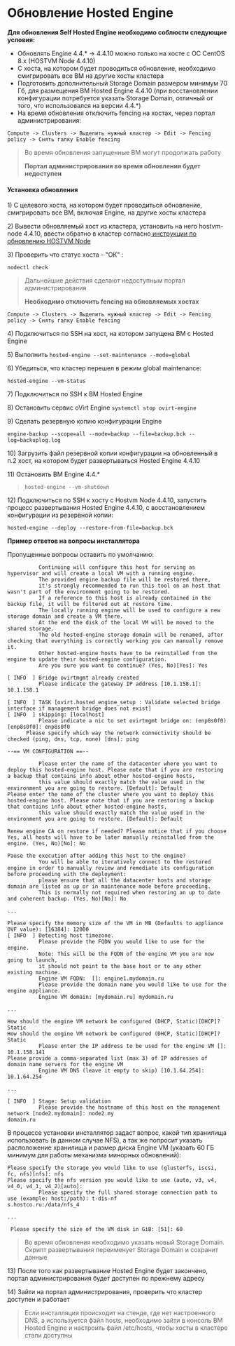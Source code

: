 # Обновление Hosted Engine



**Для обновления Self Hosted Engine необходимо соблюсти следующие условия:**

* Обновлять Engine 4.4.\* -> 4.4.10 можно только на хосте с ОС CentOS 8.x (HOSTVM Node 4.4.10)
* С хоста, на котором будет проводиться обновление, необходимо смигрировать  все ВМ на другие хосты кластера&#x20;
* Подготовить дополнительный Storage Domain размером минимум 70 Гб, для размещения ВМ Hosted Engine 4.4.10 (при восстановлении конфигурации потребуется указать Storage Domain, отличный от того, что использовался на версии 4.4.\*)
* На время обновления отключить fencing на хостах, через портал администрирования:

`Compute -> Clusters -> Выделить нужный кластер -> Edit -> Fencing policy -> Снять галку Enable fencing`

> Во время обновления запущенные ВМ могут продолжать работу
>
> **Портал администрирования во время обновления будет недоступен**

#### Установка обновления

1\) С целевого хоста, на котором будет проводиться обновление, смигрировать все ВМ, включая Engine, на другие хосты кластера

2\) Вывести обновляемый хост из кластера, установить на него hostvm-node 4.4.10, ввести обратно в кластер согласно[ инструкции по обновлению HOSTVM Node](../obnovlenie-na-versiyu-4.4/obnovlenie-hostvm-node.md)

3\) Проверить что статус хоста - "ОК" :

`nodectl check`

> Дальнейшие действия сделают недоступным портал администрирования
>
> **Необходимо отключить fencing на обновляемых хостах**

`Compute -> Clusters -> Выделить нужный кластер -> Edit -> Fencing policy -> Снять галку Enable fencing`

4\) Подключиться по SSH на хост, на котором запущена ВМ с Hosted Engine

5\) Выполнить `hosted-engine --set-maintenance --mode=global`

6\) Убедиться, что кластер перешел в режим global maintenance:

`hosted-engine --vm-status`

7\) Подключиться по SSH к ВМ Hosted Engine

8\) Остановить сервис oVirt Engine `systemctl stop ovirt-engine`

9\) Сделать резервную копию конфигурации Engine

`engine-backup --scope=all --mode=backup --file=backup.bck --log=backuplog.log`

10\) Загрузить файл резервной копии конфигурации на обновленный в п.2 хост, на котором будет развертываться Hosted Engine 4.4.10

11\) Остановить ВМ Engine 4.4.\*

> `hosted-engine --vm-shutdown`

12\) Подключиться по SSH к хосту с Hostvm Node 4.4.10, запустить процесс развертывания Hosted Engine 4.4.10, с восстановлением конфигурации из резервной копии:

`hosted-engine --deploy --restore-from-file=backup.bck`

**Пример ответов на вопросы инсталлятора**

Пропущенные вопросы оставить по умолчанию:

```
          Continuing will configure this host for serving as hypervisor and will create a local VM with a running engine.
          The provided engine backup file will be restored there,
          it's strongly recommended to run this tool on an host that wasn't part of the environment going to be restored.
          If a reference to this host is already contained in the backup file, it will be filtered out at restore time.
          The locally running engine will be used to configure a new storage domain and create a VM there.
          At the end the disk of the local VM will be moved to the shared storage.
          The old hosted-engine storage domain will be renamed, after checking that everything is correctly working you can manually remove it.
          Other hosted-engine hosts have to be reinstalled from the engine to update their hosted-engine configuration.
          Are you sure you want to continue? (Yes, No)[Yes]: Yes
```

```
[ INFO  ] Bridge ovirtmgmt already created
          Please indicate the gateway IP address [10.1.158.1]: 10.1.158.1
```

```
[ INFO  ] TASK [ovirt.hosted_engine_setup : Validate selected bridge interface if management bridge does not exist]
[ INFO  ] skipping: [localhost]
          Please indicate a nic to set ovirtmgmt bridge on: (enp8s0f0) [enp8s0f0]: enp8s0f0
      Please specify which way the network connectivity should be checked (ping, dns, tcp, none) [dns]: ping
```

```
--== VM CONFIGURATION ==--

          Please enter the name of the datacenter where you want to deploy this hosted-engine host. Please note that if you are restoring a backup that contains info about other hosted-engine hosts,
          this value should exactly match the value used in the environment you are going to restore. [Default]: Default
Please enter the name of the cluster where you want to deploy this hosted-engine host. Please note that if you are restoring a backup that contains info about other hosted-engine hosts,
          this value should exactly match the value used in the environment you are going to restore. [Default]: Default

Renew engine CA on restore if needed? Please notice that if you choose Yes, all hosts will have to be later manually reinstalled from the engine. (Yes, No)[No]: No

Pause the execution after adding this host to the engine?
          You will be able to iteratively connect to the restored engine in order to manually review and remediate its configuration before proceeding with the deployment:
          please ensure that all the datacenter hosts and storage domain are listed as up or in maintenance mode before proceeding.
          This is normally not required when restoring an up to date and coherent backup. (Yes, No)[No]: No

...

Please specify the memory size of the VM in MB (Defaults to appliance OVF value): [16384]: 12000
[ INFO  ] Detecting host timezone.
          Please provide the FQDN you would like to use for the engine.
          Note: This will be the FQDN of the engine VM you are now going to launch,
          it should not point to the base host or to any other existing machine.
          Engine VM FQDN:  []: engine1.mydomain.ru
          Please provide the domain name you would like to use for the engine appliance.
          Engine VM domain: [mydomain.ru] mydomain.ru

...

How should the engine VM network be configured (DHCP, Static)[DHCP]? Static
How should the engine VM network be configured (DHCP, Static)[DHCP]? Static
          Please enter the IP address to be used for the engine VM []: 10.1.158.141
Please provide a comma-separated list (max 3) of IP addresses of domain name servers for the engine VM
          Engine VM DNS (leave it empty to skip) [10.1.64.254]: 10.1.64.254

...

[ INFO  ] Stage: Setup validation
          Please provide the hostname of this host on the management network [node2.mydomain]: node2.my
domain.ru
```

В процессе установки инсталлятор задаст вопрос, какой тип хранилища использовать (в данном случае NFS), а так же попросит указать расположение хранилища и размер диска Engine VM (указать 60 ГБ минимум для работы механизма минорных обновлений):

```
Please specify the storage you would like to use (glusterfs, iscsi, fc, nfs)[nfs]: nfs
Please specify the nfs version you would like to use (auto, v3, v4, v4_0, v4_1, v4_2)[auto]: 
          Please specify the full shared storage connection path to use (example: host:/path): t-dis-nf
s.hostco.ru:/data/nfs_4

...

 Please specify the size of the VM disk in GiB: [51]: 60
```

> Во время обновления необходимо указать новый Storage Domain. Скрипт развертывания переименует Storage Domain и сохранит данные

13\) После того как развертывание Hosted Engine будет закончено, портал администрирования будет доступен по прежнему адресу

14\) Зайти на портал администрирования, проверить что кластер доступен и работает

> Если инсталляция происходит на стенде, где нет настроенного DNS, а используется файл hosts, необходимо зайти в консоль ВМ Hosted Engine и настроить файл /etc/hosts, чтобы хосты в кластере стали доступны
